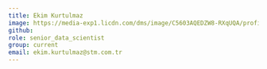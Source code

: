 ```yaml
---
title: Ekim Kurtulmaz
image: https://media-exp1.licdn.com/dms/image/C5603AQEDZW8-RXqUQA/profile-displayphoto-shrink_200_200/0/1634283091313?e=1648080000&v=beta&t=Iv3RSXUMtbWE2o9KeKO6lypScI45E6w4ABekZVNhzKY
github: 
role: senior_data_scientist
group: current
email: ekim.kurtulmaz@stm.com.tr
---
```



